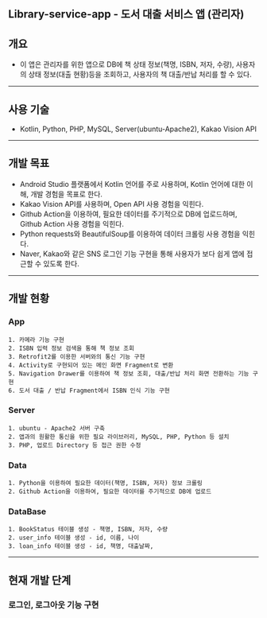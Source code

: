 ## Library-service-app - 도서 대출 서비스 앱 (관리자)

## 개요
+ 이 앱은 관리자를 위한 앱으로 DB에 책 상태 정보(책명, ISBN, 저자, 수량), 사용자의 상태 정보(대출 현황)등을 조회하고, 사용자의 책 대출/반납 처리를 할 수 있다.
---

## 사용 기술
+ Kotlin, Python, PHP, MySQL, Server(ubuntu-Apache2), Kakao Vision API
---

## 개발 목표
+ Android Studio 플랫폼에서 Kotlin 언어를 주로 사용하며, Kotlin 언어에 대한 이해, 개발 경험을 목표로 한다.
+ Kakao Vision API를 사용하며, Open API 사용 경험을 익힌다.
+ Github Action을 이용하여, 필요한 데이터를 주기적으로 DB에 업로드하며, Github Action 사용 경험을 익힌다.
+ Python requests와 BeautifulSoup를 이용하여 데이터 크롤링 사용 경험을 익힌다.
+ Naver, Kakao와 같은 SNS 로그인 기능 구현을 통해 사용자가 보다 쉽게 앱에 접근할 수 있도록 한다.
---

## 개발 현황
  ### App
    1. 카메라 기능 구현
    2. ISBN 입력 정보 검색을 통해 책 정보 조회
    3. Retrofit2를 이용한 서버와의 통신 기능 구현
    4. Activity로 구현되어 있는 메인 화면 Fragment로 변환 
    5. Navigation Drawer를 이용하여 책 정보 조회, 대출/반납 처리 화면 전환하는 기능 구현
    6. 도서 대출 / 반납 Fragment에서 ISBN 인식 기능 구현
    
  ### Server
    1. ubuntu - Apache2 서버 구축
    2. 앱과의 원활한 통신을 위한 필요 라이브러리, MySQL, PHP, Python 등 설치
    3. PHP, 업로드 Directory 등 접근 권한 수정
    
  ### Data
    1. Python을 이용하여 필요한 데이터(책명, ISBN, 저자) 정보 크롤링
    2. Github Action을 이용하여, 필요한 데이터를 주기적으로 DB에 업로드
    
  ### DataBase
    1. BookStatus 테이블 생성 - 책명, ISBN, 저자, 수량
    2. user_info 테이블 생성 - id, 이름, 나이
    3. loan_info 테이블 생성 - id, 책명, 대출날짜, 
---

## 현재 개발 단계
### 로그인, 로그아웃 기능 구현
